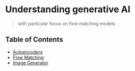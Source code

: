 # Understanding generative AI
> with particular focus on flow matching models 

## Table of Contents
- [Autoencoders](autoencoders/README.md)
- [Flow Matching](flow-matching/README.md)
- [Image Generator](image-generator/README.md)
